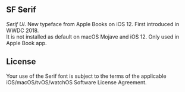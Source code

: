 ## SF Serif
*Serif UI*. New typeface from Apple Books on iOS 12. First introduced in WWDC 2018.  
It is not installed as default on macOS Mojave and iOS 12. Only used in Apple Book app.

## License
Your use of the Serif font is subject to the terms of the applicable iOS/macOS/tvOS/watchOS Software License Agreement.
